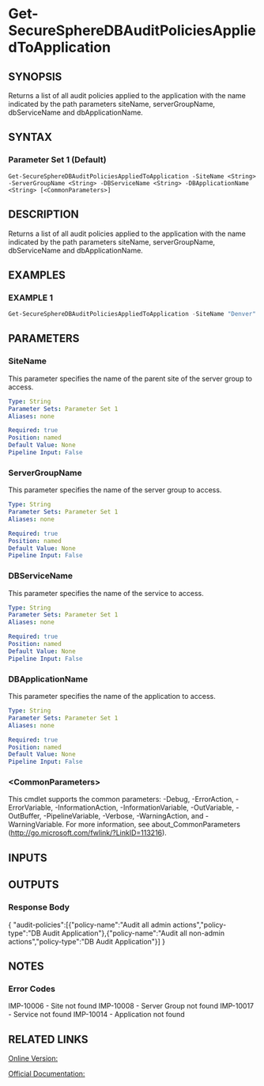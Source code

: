 ﻿# Get-SecureSphereDBAuditPoliciesAppliedToApplication

## SYNOPSIS
Returns a list of all audit policies applied to the application with the name indicated by the path parameters siteName, serverGroupName, dbServiceName and dbApplicationName.

## SYNTAX

### Parameter Set 1 (Default)
```
Get-SecureSphereDBAuditPoliciesAppliedToApplication -SiteName <String> -ServerGroupName <String> -DBServiceName <String> -DBApplicationName <String> [<CommonParameters>]
```

## DESCRIPTION
Returns a list of all audit policies applied to the application with the name indicated by the path parameters siteName, serverGroupName, dbServiceName and dbApplicationName.

## EXAMPLES

### EXAMPLE 1

```powershell
Get-SecureSphereDBAuditPoliciesAppliedToApplication -SiteName "Denver" -ServerGroupName "HR-Prod" -DBServiceName "Payroll-Oracle9" -DBApplicationName "Payroll"
```

## PARAMETERS

### SiteName
This parameter specifies the name of the parent site of the server group to access.

```yaml
Type: String
Parameter Sets: Parameter Set 1
Aliases: none

Required: true
Position: named
Default Value: None
Pipeline Input: False
```

### ServerGroupName
This parameter specifies the name of the server group to access.

```yaml
Type: String
Parameter Sets: Parameter Set 1
Aliases: none

Required: true
Position: named
Default Value: None
Pipeline Input: False
```

### DBServiceName
This parameter specifies the name of the service to access.

```yaml
Type: String
Parameter Sets: Parameter Set 1
Aliases: none

Required: true
Position: named
Default Value: None
Pipeline Input: False
```

### DBApplicationName
This parameter specifies the name of the application to access.

```yaml
Type: String
Parameter Sets: Parameter Set 1
Aliases: none

Required: true
Position: named
Default Value: None
Pipeline Input: False
```

### \<CommonParameters\>
This cmdlet supports the common parameters: -Debug, -ErrorAction, -ErrorVariable, -InformationAction, -InformationVariable, -OutVariable, -OutBuffer, -PipelineVariable, -Verbose, -WarningAction, and -WarningVariable. For more information, see about_CommonParameters (http://go.microsoft.com/fwlink/?LinkID=113216).

## INPUTS

## OUTPUTS

### Response Body
{
"audit-policies":[{"policy-name":"Audit all admin actions","policy-type":"DB Audit Application"},{"policy-name":"Audit all non-admin actions","policy-type":"DB Audit Application"}]
}

## NOTES

### Error Codes
IMP-10006 - Site not found
IMP-10008 - Server Group not found
IMP-10017 - Service not found
IMP-10014 - Application not found

## RELATED LINKS

[Online Version:](https://github.com/akshinmustafayev/SecureSpherePS/tree/master/Documentation)

[Official Documentation:](https://docs.imperva.com/bundle/v13.6-api-reference-guide/page/61698.htm)



